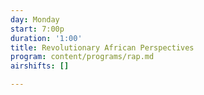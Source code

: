 ```yaml
---
day: Monday
start: 7:00p
duration: '1:00'
title: Revolutionary African Perspectives
program: content/programs/rap.md
airshifts: []

---
```

